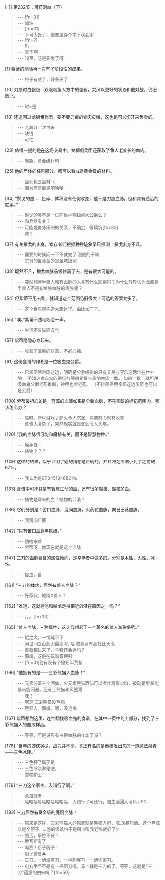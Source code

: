 
[-1] 第232节：魔药测血（下）
>--- [fn=31]<br>
>--- 加油<br>
>--- [fn=31]<br>
>--- 下可太好了，他要是弄个中下我会谢<br>
>--- [fn=7]<br>
>--- 爪<br>
>--- 真下啊<br>
>--- 19页，这是要发了呀<br>

[1] 紫蒂的测验再一次有了阶段性的成果。
>--- 终于有效了，好多天了<br>

[10] 刀痕时白银级，双眼岛鱼人方中的强者，哭风以更好的状态和他对战，仍旧败北。
>--- 时=是<br>

[18] 还追问过龙狮佣兵团，要不要刀痕的骨肉皮鳞，这也是可以切开来售卖的。
>--- 吃着好下次再来<br>
>--- 缺钱<br>
>--- 可怕<br>

[23] 值得一提的是在这场交易中，龙狮佣兵团还获取了鱼人老族长的血肉。
>--- 哦豁，黄金级材料<br>

[25] 他的尸体的任何部分，都可以看成是黄金级的材料。
>--- 蛊仙也是蛊材（<br>
>--- 因为有道痕是吧哈哈<br>

[34] “鬃戈的血……色泽、体积没有任何改变，他不是刀痕血脉，但和其有遥远的联系。”
>--- 鬃戈的爹不是一位在世神明级的大公爵么？<br>
>--- 和兵器有关？<br>
>--- 可能是血脉压制的关系，不确定，等填坑[fn=32]<br>
>--- 嗯？<br>

[37] 有关鬃戈的出身，幸存者们根据种种迹象早已推测：鬃戈出身不凡。
>--- 需要的时候问一下不就完了 测他的干嘛<br>
>--- 宗哥的血脉至少是圣域级别<br>

[38] 既然不凡，鬃戈血脉品级往高了去，是有很大可能的。
>--- 突然想问半兽人和有血脉的人类有什么区别吗？为什么外界认为龙服是半兽人不是有龙族血脉的贵族呢？<br>

[54] 但紫蒂不用去看，就知道这个范围仍旧很大！可选的答案太多了。
>--- 这个世界观构造太宏达了。血脉太广了。<br>

[55] “唉。”紫蒂不由地叹息一声。
>--- 生活不易猫猫叹气<br>

[57] 紫蒂隐隐心疼起来。
>--- 收获了海量的财富，不必心痛。<br>

[61] 这份食谱的作者是一位吸血鬼公爵。
>--- 已知圣明帝国这边，明确是公爵级别的只有艾美与亨乐这两位在世神明。
不知这吸血鬼的爵位与等级是否与圣明帝国一致。
如果一致，就可用吸血鬼公爵老死推断，神明也会老死。
（不排除圣明帝国这边传奇也可以是公爵）<br>

[100] 紫蒂最担心的是，蓝藻的血液如果是全新血脉，不在图谱的标记范围内，那该怎么办？
>--- 是呀，所以游戏才那么令人沉迷，只要努力就有收获<br>
>--- 这也太复杂了，果然现实就是这么令人头疼。<br>

[120] “我的血脉很可能和魔植有关，而不是智慧物种。”
>--- 触手怪！<br>
>--- 植物？？？<br>

[129] 这样的结果，似乎证明了她的猜想是正确的，并且将范围缩小到了之前的67%。
>--- 我认为是67.3451846821％<br>

[133] 食谱中可不只是有智慧生命的血，还有很多魔兽、魔植的血。
>--- 植物是哪来的血？植物的汁液？<br>

[136] 它们分别是：苦口血脉，混同血脉，火药花血脉，向日王葵血脉。
>--- 我猜向日葵<br>

[142] “只有苦口血脉黑铁级。”
>--- 怕啥来啥<br>
>--- 紫蒂呀，你现在就是这个血脉<br>

[147] 三刀的血脉蕴含的属性倾向，是幸存者中做多的。分别是木性、火性、冰性。
>--- 捉虫，最<br>

[161] “三刀的体内，居然有兽人血脉？”
>--- 好家伙，地精X兽人？<br>

[162] “难道，这就是他和鬃戈走得很近的潜在原因之一吗？”
>--- 。。。[fn=33]<br>

[165] “兽人血脉，三种属性，这让我想起了一个著名的兽人游侠锅尽。”
>--- 鲲之大，一锅炖不下<br>
>--- 问世间是否此山最高 吼 哈
或者另有高处比天高<br>
>--- 裹茎都出来了，羊糠还会远吗？<br>
>--- 郭靖，这是在玩谐音梗呀<br>
>--- [fn=31]他有没有个媳妇叫荒榕<br>

[166] “他拥有的是——三彩熊猫人血脉！”
>--- 元素分离三个酒仙，火元素熊猫酒仙可以喷吐扇形火焰，被动是醉拳能暴击能闪避。还有土熊猫和风熊猫<br>
>--- 陳！<br>
>--- 啊这 三彩熊猫没毛病<br>
>--- 熊猫人，郭靖，嗯，没毛病<br>

[167] 紫蒂想到这里，连忙翻找吸血鬼的食谱，在其中一页中的上部分，找到了三彩熊猫人的血液样品。
>--- 等等，不是说只有白银血脉的样本了吗？<br>

[178] “当年的游侠锅尽，战力并不高，真正有名的是他研发出来的一道魔法菜肴——三色冰砖。”
>--- 三色杯了属于是<br>
>--- 三色冰淇淋是吧，<br>
>--- 雪糕护卫！<br>

[179] “三刀这个家伙，入错行了啊。”
>--- 食道强者<br>
>--- 哈哈哈哈哈哈哈哈哈哈，入错行了可还行，被生活逼入墙角.JPG<br>

[183] 三刀居然有黄金级的魔厨血脉！
>--- 原来是这样，三彩熊猫人的原型就是熊猫人吧，陈.风暴烈酒。这个老陈又是个厨子……他的饭馆怕不是叫《叫我老陈就好了》<br>
>--- 肥舌，职位不保？<br>
>--- 香客斯有了<br>
>--- 呦西！厨子厨子！<br>
>--- 厨子警告⚠️<br>
>--- 三刀，一炳海盗刀，一柄刺客刀，一炳切菜刀。<br>
>--- 电丸手里不是有一把厨刀吗，马上就是三刀的了。等等，这就是“三刀”蕴意的由来吗？[fn=50]<br>
